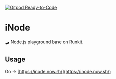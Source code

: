 [![Gitpod Ready-to-Code](https://img.shields.io/badge/Gitpod-Ready--to--Code-blue?logo=gitpod)](https://gitpod.io/#https://github.com/ifyour/inode) 

# iNode
🛹 Node.js playground base on Runkit.

## Usage

Go -> [https://inode.now.sh/](https://inode.now.sh/)

